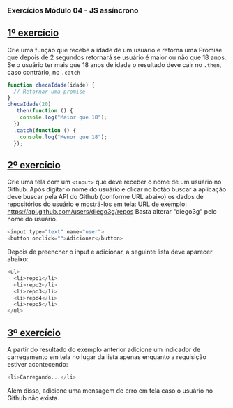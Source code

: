 ### Exercícios Módulo 04 - JS assíncrono

## [1º exercício](https://github.com/guilhermeasena32/javascript-rocketseat/blob/master/modulo%204/exercicio1.html)

Crie uma função que recebe a idade de um usuário e retorna uma Promise que depois de 2
segundos retornará se usuário é maior ou não que 18 anos. Se o usuário ter mais que 18 anos de
idade o resultado deve cair no `.then`, caso contrário, no `.catch`

```javascript
function checaIdade(idade) {
  // Retornar uma promise
}
checaIdade(20)
  .then(function () {
    console.log("Maior que 18");
  })
  .catch(function () {
    console.log("Menor que 18");
  });
```

## [2º exercício](https://github.com/guilhermeasena32/javascript-rocketseat/blob/master/modulo%204/exercicio2.html)

Crie uma tela com um `<input>` que deve receber o nome de um usuário no Github. Após digitar o
nome do usuário e clicar no botão buscar a aplicação deve buscar pela API do Github (conforme
URL abaixo) os dados de repositórios do usuário e mostrá-los em tela:
URL de exemplo: https://api.github.com/users/diego3g/repos
Basta alterar "diego3g" pelo nome do usuário.

```javascript
<input type="text" name="user">
<button onclick="">Adicionar</button>
```

Depois de preencher o input e adicionar, a seguinte lista deve aparecer abaixo:

```javascript
<ul>
  <li>repo1</li>
  <li>repo2</li>
  <li>repo3</li>
  <li>repo4</li>
  <li>repo5</li>
</ul>
```

## [3º exercício](https://github.com/guilhermeasena32/javascript-rocketseat/blob/master/modulo%204/exercicio3.html)

A partir do resultado do exemplo anterior adicione um indicador de carregamento em tela no lugar
da lista apenas enquanto a requisição estiver acontecendo:

```javascript
<li>Carregando...</li>
```

Além disso, adicione uma mensagem de erro em tela caso o usuário no Github não exista.
